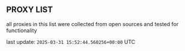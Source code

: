 ## PROXY LIST

all proxies in this list were collected from open sources and tested for functionality

last update: `2025-03-31 15:52:44.560256+00:00` UTC